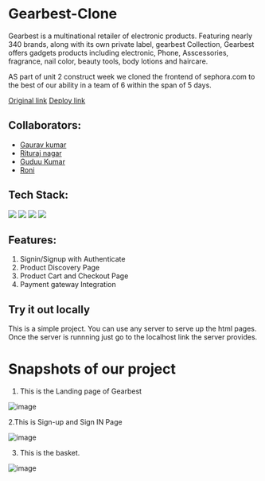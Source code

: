# Gearbest-Clone

Gearbest is a   multinational retailer of electronic  products. Featuring nearly 340 brands, along with its own private label, gearbest Collection, Gearbest offers gadgets products including electronic, Phone, Asscessories, fragrance, nail color, beauty tools, body lotions and haircare. 

AS part of unit 2 construct week we cloned the frontend of sephora.com to the best of our ability in a team of 6 within the span of 5 days.

[Original link](https://www.gearbest.com/)
[Deploy link](https://famous-marzipan-49fcb5.netlify.app/)



## Collaborators:
- [Gaurav kumar](https://github.com/erGaurav13)
- [Rituraj nagar](https://github.com/riturajnagar)
- [Guduu Kumar](https://github.com/gudduchy)
- [Roni ](https://github.com/roni8420)



## Tech Stack:

<p>
   <img src="https://img.icons8.com/color/64/000000/javascript.png"/>
   <img src="https://img.icons8.com/color/64/000000/html-5.png"/>
   <img src="https://img.icons8.com/color/64/000000/css3.png" />
   <img src="https://img.icons8.com/color/64/000000/json.png"/>
</p>

## Features:
1. Signin/Signup with Authenticate 
2. Product Discovery Page
3. Product Cart and Checkout Page
4. Payment gateway Integration 

## Try it out locally
This is a simple project. You can use any server to serve up the html pages. Once the server is runnning just go to the localhost link the server provides.

<h1>Snapshots of our project</h1>

1. This is the Landing page of Gearbest

![image](https://github.com/riturajnagar/gearbest-clone-/blob/main/images/Landing-Page-G.PNG)


2.This is Sign-up and Sign IN Page

![image](https://github.com/riturajnagar/gearbest-clone-/blob/main/images/Sigin-G.PNG)



3. This is the basket.

![image](https://github.com/riturajnagar/gearbest-clone-/blob/main/images/Cart-G.PNG)





